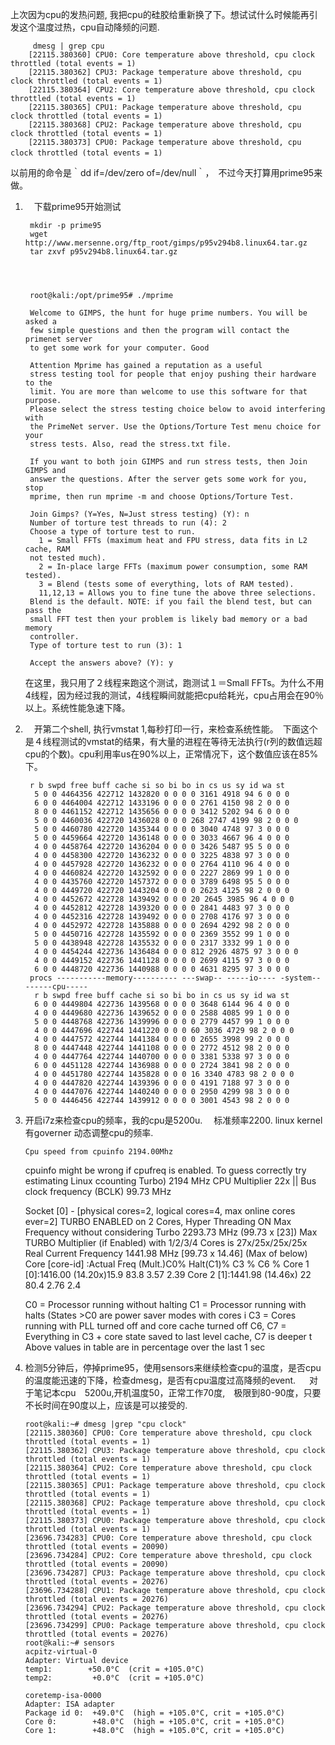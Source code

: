 上次因为cpu的发热问题,  我把cpu的硅胶给重新换了下。想试试什么时候能再引发这个温度过热，cpu自动降频的问题.  

         dmesg | grep cpu
        [22115.380360] CPU0: Core temperature above threshold, cpu clock throttled (total events = 1)
        [22115.380362] CPU3: Package temperature above threshold, cpu clock throttled (total events = 1)
        [22115.380364] CPU2: Core temperature above threshold, cpu clock throttled (total events = 1)
        [22115.380365] CPU1: Package temperature above threshold, cpu clock throttled (total events = 1)
        [22115.380368] CPU2: Package temperature above threshold, cpu clock throttled (total events = 1)
        [22115.380373] CPU0: Package temperature above threshold, cpu clock throttled (total events = 1)　　


以前用的命令是｀dd if=/dev/zero of=/dev/null｀，　不过今天打算用prime95来做。　　


1. 　下载prime95开始测试　　

        mkdir -p prime95
        wget http://www.mersenne.org/ftp_root/gimps/p95v294b8.linux64.tar.gz
        tar zxvf p95v294b8.linux64.tar.gz  
    



        root@kali:/opt/prime95# ./mprime
    
        Welcome to GIMPS, the hunt for huge prime numbers. You will be asked a
        few simple questions and then the program will contact the primenet server
        to get some work for your computer. Good
    
        Attention Mprime has gained a reputation as a useful
        stress testing tool for people that enjoy pushing their hardware to the
        limit. You are more than welcome to use this software for that purpose.
        Please select the stress testing choice below to avoid interfering with
        the PrimeNet server. Use the Options/Torture Test menu choice for your
        stress tests. Also, read the stress.txt file.
    
        If you want to both join GIMPS and run stress tests, then Join GIMPS and
        answer the questions. After the server gets some work for you, stop
        mprime, then run mprime -m and choose Options/Torture Test.
    
        Join Gimps? (Y=Yes, N=Just stress testing) (Y): n
        Number of torture test threads to run (4): 2
        Choose a type of torture test to run.
          1 = Small FFTs (maximum heat and FPU stress, data fits in L2 cache, RAM
        not tested much).
          2 = In-place large FFTs (maximum power consumption, some RAM tested).
          3 = Blend (tests some of everything, lots of RAM tested).
          11,12,13 = Allows you to fine tune the above three selections.
        Blend is the default. NOTE: if you fail the blend test, but can pass the
        small FFT test then your problem is likely bad memory or a bad memory
        controller.
        Type of torture test to run (3): 1
    
        Accept the answers above? (Y): y
    


    在这里，我只用了２线程来跑这个测试，跑测试１＝Small FFTs。为什么不用4线程，因为经过我的测试，4线程瞬间就能把cpu给耗光，cpu占用会在90％以上。系统性能急速下降。



2. 　开第二个shell, 执行vmstat 1,每秒打印一行，来检查系统性能。　下面这个是４线程测试的vmstat的结果，有大量的进程在等待无法执行(r列的数值远超cpu的个数)。cpu利用率us在90%以上，正常情况下，这个数值应该在85%下。


        
    
        r b swpd free buff cache si so bi bo in cs us sy id wa st
         5 0 0 4464356 422712 1432820 0 0 0 0 3161 4918 94 6 0 0 0
         6 0 0 4464004 422712 1433196 0 0 0 0 2761 4150 98 2 0 0 0
         8 0 0 4461152 422712 1435656 0 0 0 0 3412 5202 94 6 0 0 0
         5 0 0 4460036 422720 1436028 0 0 0 268 2747 4199 98 2 0 0 0
         5 0 0 4460780 422720 1435344 0 0 0 0 3040 4748 97 3 0 0 0
         5 0 0 4459664 422720 1436148 0 0 0 0 3033 4667 96 4 0 0 0
         4 0 0 4458764 422720 1436204 0 0 0 0 3426 5487 95 5 0 0 0
         4 0 0 4458300 422720 1436232 0 0 0 0 3225 4838 97 3 0 0 0
         4 0 0 4457928 422720 1436232 0 0 0 0 2764 4110 96 4 0 0 0
         4 0 0 4460824 422720 1432592 0 0 0 0 2227 2869 99 1 0 0 0
         4 0 0 4435760 422720 1457372 0 0 0 0 3789 6498 95 5 0 0 0
         4 0 0 4449720 422720 1443204 0 0 0 0 2623 4125 98 2 0 0 0
         4 0 0 4452672 422728 1439492 0 0 0 20 2645 3985 96 4 0 0 0
         4 0 0 4452812 422728 1439320 0 0 0 0 2841 4483 97 3 0 0 0
         4 0 0 4452316 422728 1439492 0 0 0 0 2708 4176 97 3 0 0 0
         4 0 0 4452972 422728 1435888 0 0 0 0 2694 4292 98 2 0 0 0
         5 0 0 4450716 422728 1435592 0 0 0 0 2369 3552 99 1 0 0 0
         5 0 0 4438948 422728 1435532 0 0 0 0 2317 3332 99 1 0 0 0
         4 0 0 4454244 422736 1436484 0 0 0 812 2926 4875 97 3 0 0 0
         4 0 0 4449152 422736 1441128 0 0 0 0 2699 4115 97 3 0 0 0
         6 0 0 4448720 422736 1440988 0 0 0 0 4631 8295 97 3 0 0 0
        procs -----------memory---------- ---swap-- -----io---- -system-- ------cpu-----
         r b swpd free buff cache si so bi bo in cs us sy id wa st
         6 0 0 4449804 422736 1439568 0 0 0 0 3648 6144 96 4 0 0 0
         4 0 0 4449680 422736 1439652 0 0 0 0 2588 4085 99 1 0 0 0
         5 0 0 4448768 422736 1439996 0 0 0 0 2779 4457 99 1 0 0 0
         4 0 0 4447696 422744 1441220 0 0 0 60 3036 4729 98 2 0 0 0
         4 0 0 4447572 422744 1441384 0 0 0 0 2655 3998 99 2 0 0 0
         8 0 0 4447448 422744 1441108 0 0 0 0 2772 4512 98 2 0 0 0
         4 0 0 4447764 422744 1440700 0 0 0 0 3381 5338 97 3 0 0 0
         6 0 0 4451128 422744 1436988 0 0 0 0 2724 3841 98 2 0 0 0
         4 0 0 4451780 422744 1435828 0 0 0 16 3340 4783 98 2 0 0 0
         4 0 0 4447820 422744 1439396 0 0 0 0 4191 7188 97 3 0 0 0
         4 0 0 4447076 422744 1440240 0 0 0 0 2950 4299 98 3 0 0 0
         5 0 0 4446456 422744 1439912 0 0 0 0 3001 4543 98 2 0 0 0
    


3.   开启i7z来检查cpu的频率，我的cpu是5200u. 　标准频率2200.
linux kernel有governer 动态调整cpu的频率.   

         Cpu speed from cpuinfo 2194.00Mhz
        cpuinfo might be wrong if cpufreq is enabled. To guess correctly try estimating
        Linux ccounting Turbo) 2194 MHz
          CPU Multiplier 22x || Bus clock frequency (BCLK) 99.73 MHz
        
        Socket [0] - [physical cores=2, logical cores=4, max online cores ever=2]
          TURBO ENABLED on 2 Cores, Hyper Threading ON
          Max Frequency without considering Turbo 2293.73 MHz (99.73 x [23])
          Max TURBO Multiplier (if Enabled) with 1/2/3/4 Cores is  27x/25x/25x/25x
          Real Current Frequency 1441.98 MHz [99.73 x 14.46] (Max of below)
        Core [core-id]  :Actual Freq (Mult.)C0%   Halt(C1)%  C3 %   C6 %
        Core 1 [0]:1416.00 (14.20x)15.9    83.8    3.57    2.39
        Core 2 [1]:1441.98 (14.46x)  22    80.4    2.76     2.4
        
        C0 = Processor running without halting
        C1 = Processor running with halts (States >C0 are power saver modes with cores i
        C3 = Cores running with PLL turned off and core cache turned off
        C6, C7 = Everything in C3 + core state saved to last level cache, C7 is deeper t
        Above values in table are in percentage over the last 1 sec


4.  检测5分钟后，停掉prime95，使用sensors来继续检查cpu的温度，是否cpu的温度能迅速的下降，检查dmesg，是否有cpu温度过高降频的event.  　
对于笔记本cpu　5200u,开机温度50，正常工作70度,　极限到80-90度，只要不长时间在90度以上，应该是可以接受的. 


        root@kali:~# dmesg |grep "cpu clock"
        [22115.380360] CPU0: Core temperature above threshold, cpu clock throttled (total events = 1)
        [22115.380362] CPU3: Package temperature above threshold, cpu clock throttled (total events = 1)
        [22115.380364] CPU2: Core temperature above threshold, cpu clock throttled (total events = 1)
        [22115.380365] CPU1: Package temperature above threshold, cpu clock throttled (total events = 1)
        [22115.380368] CPU2: Package temperature above threshold, cpu clock throttled (total events = 1)
        [22115.380373] CPU0: Package temperature above threshold, cpu clock throttled (total events = 1)
        [23696.734283] CPU0: Core temperature above threshold, cpu clock throttled (total events = 20090)
        [23696.734284] CPU2: Core temperature above threshold, cpu clock throttled (total events = 20090)
        [23696.734287] CPU3: Package temperature above threshold, cpu clock throttled (total events = 20276)
        [23696.734288] CPU1: Package temperature above threshold, cpu clock throttled (total events = 20276)
        [23696.734294] CPU2: Package temperature above threshold, cpu clock throttled (total events = 20276)
        [23696.734299] CPU0: Package temperature above threshold, cpu clock throttled (total events = 20276)
        root@kali:~# sensors
        acpitz-virtual-0
        Adapter: Virtual device
        temp1:        +50.0°C  (crit = +105.0°C)
        temp2:         +0.0°C  (crit = +105.0°C)
        
        coretemp-isa-0000
        Adapter: ISA adapter
        Package id 0:  +49.0°C  (high = +105.0°C, crit = +105.0°C)
        Core 0:        +48.0°C  (high = +105.0°C, crit = +105.0°C)
        Core 1:        +48.0°C  (high = +105.0°C, crit = +105.0°C)
        
        